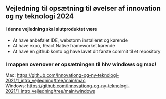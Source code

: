 ## Vejledning til opsætning til øvelser af innovation og ny teknologi 2024

#### I denne vejledning skal slutproduktet være
<ul>
    <li>At have anbefalet IDE, webstorm installeret og kørende</li>
    <li>At have expo, React Native frameworket kørende</li>
    <li>At have en github konto og have lavet dit første commit til et repository</li>
</ul> 

### I mappen ovenover er opsætningen til hhv windows og mac! 
Mac: https://github.com/Innovationg-og-ny-teknologi-2021/1_intro_vejledning/tree/main/mac <br>
Windows: https://github.com/Innovationg-og-ny-teknologi-2021/1_intro_vejledning/tree/main/windows
